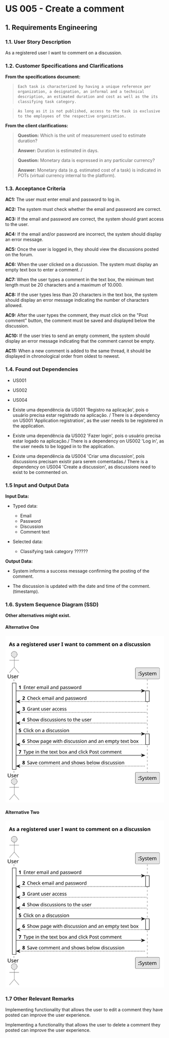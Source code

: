 # US 005 - Create a comment

## 1. Requirements Engineering

### 1.1. User Story Description

As a registered user I want to comment on a discussion.

### 1.2. Customer Specifications and Clarifications

**From the specifications document:**

>     Each task is characterized by having a unique reference per organization, a designation, an informal and a technical description, an estimated duration and cost as well as the its classifying task category.

>     As long as it is not published, access to the task is exclusive to the employees of the respective organization.

**From the client clarifications:**

> **Question:** Which is the unit of measurement used to estimate duration?
>
> **Answer:** Duration is estimated in days.

> **Question:** Monetary data is expressed in any particular currency?
>
> **Answer:** Monetary data (e.g. estimated cost of a task) is indicated in POTs (virtual currency internal to the platform).

### 1.3. Acceptance Criteria

**AC1:** The user must enter email and password to log in.

**AC2:** The system must check whether the email and password are correct.

**AC3:** If the email and password are correct, the system should grant access to the user.

**AC4:** If the email and/or password are incorrect, the system should display an error message.

**AC5:** Once the user is logged in, they should view the discussions posted on the forum.

**AC6:** When the user clicked on a discussion. The system must display an empty text box to enter a comment. /

**AC7:** When the user types a comment in the text box, the minimum text length must be 20 characters and a maximum of 10.000.

**AC8:** If the user types less than 20 characters in the text box, the system should display an error message indicating the number of characters allowed.

**AC9:** After the user types the comment, they must click on the "Post comment" button, the comment must be saved and displayed below the discussion.

**AC10:** If the user tries to send an empty comment, the system should display an error message indicating that the comment cannot be empty.

**AC11:** When a new comment is added to the same thread, it should be displayed in chronological order from oldest to newest.

### 1.4. Found out Dependencies

- US001
- US002
- US004

- Existe uma dependência da US001 'Registro na aplicação', pois o usuário precisa estar registrado na aplicação. / There is a dependency on US001 'Application registration', as the user needs to be registered in the application.

- Existe uma dependência da US002 'Fazer login', pois o usuário precisa estar logado na aplicação./ There is a dependency on US002 'Log in', as the user needs to be logged in to the application.

- Existe uma dependência da US004 'Criar uma discussion', pois discussions precisam existir para serem comentadas./ There is a dependency on US004 'Create a discussion', as discussions need to exist to be commented on.

### 1.5 Input and Output Data

**Input Data:**

- Typed data:

  - Email
  - Password
  - Discussion
  - Comment text

- Selected data:
  - Classifying task category ??????

**Output Data:**

- System informs a success message confirming the posting of the comment.

- The discussion is updated with the date and time of the comment. (timestamp).

### 1.6. System Sequence Diagram (SSD)

**Other alternatives might exist.**

#### Alternative One

![System Sequence Diagram - Alternative One](svg/us005-system-sequence-diagram-alternative-one.svg)

#### Alternative Two

![System Sequence Diagram - Alternative Two](svg/us005-system-sequence-diagram-alternative-two.svg)

### 1.7 Other Relevant Remarks

Implementing functionality that allows the user to edit a comment they have posted can improve the user experience.

Implementing a functionality that allows the user to delete a comment they posted can improve the user experience.
